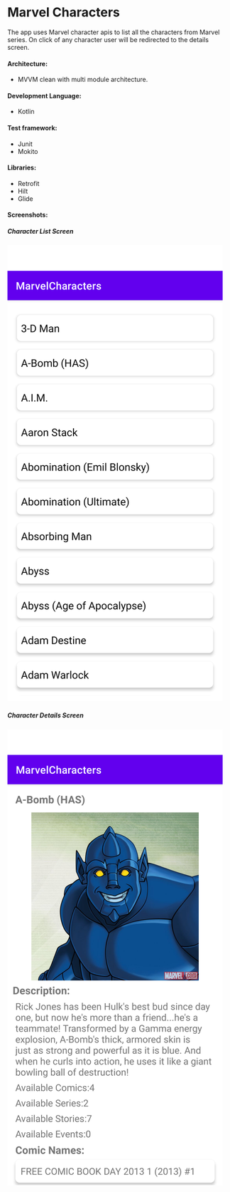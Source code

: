 # Marvel Characters
The app uses Marvel character apis to list all the characters from Marvel series. On click of any character user will be redirected to the details screen.

#### Architecture:
 * MVVM clean with multi module architecture.

#### Development Language:
* Kotlin

#### Test framework:
* Junit
* Mokito

#### Libraries:
* Retrofit
* Hilt
* Glide

#### Screenshots:
##### Character List Screen
![alt tag](./screenshots/Screenshot_HomeScreen.png)
##### Character Details Screen
![alt tag](./screenshots/Screenshot_DetailsScreen.png)
